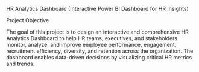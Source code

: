 HR Analytics Dashboard (Interactive Power BI Dashboard for HR Insights)

Project Objective

The goal of this project is to design an interactive and comprehensive HR Analytics Dashboard to help HR teams, executives, and stakeholders monitor, analyze, and improve employee performance, engagement, recruitment efficiency, diversity, and retention across the organization. The dashboard enables data-driven decisions by visualizing critical HR metrics and trends.

